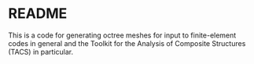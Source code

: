 # README #

This is a code for generating octree meshes for input to finite-element codes in general and the Toolkit for the Analysis of Composite Structures (TACS) in particular. 